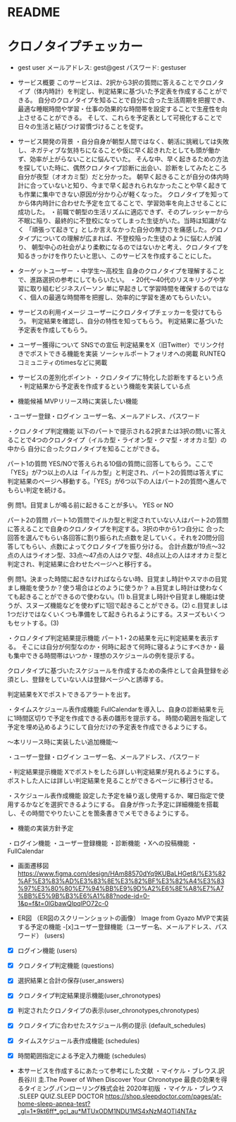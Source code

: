 # README

# クロノタイプチェッカー

- gest user
メールアドレス: gest@gest
パスワード: gestuser

- サービス概要 このサービスは、2択から3択の質問に答えることでクロノタイプ（体内時計）を判定し、判定結果に基づいた予定表を作成することができる。 自分のクロノタイプを知ることで自分に合った生活周期を把握でき、最適な睡眠時間や学習・仕事の効果的な時間帯を設定することで生産性を向上させることができる。 そして、これらを予定表として可視化することで日々の生活と結びつけ習慣づけることを促す。

- サービス開発の背景 
・自分自身が朝型人間ではなく、朝活に挑戦しては失敗し、ネガティブな気持ちになることや仮に早く起きれたとしても頭が働かず、効率が上がらないことに悩んでいた。 そんな中、早く起きるための方法を探していた時に、偶然クロノタイプ診断に出会い、診断をしてみたところ自分が夜型（オオカミ型）だと分かった。 朝早く起きることが自分の体内時計に合っていないと知り、今まで早く起きれられなかったことや早く起きても作業に集中できない原因が分かり心が軽くなった。 クロノタイプを知ってから体内時計に合わせた予定を立てることで、学習効率を向上させることに成功した。 
・前職で朝型の生活リズムに適応できず、そのプレッシャーから不眠に陥り、最終的に不登校になってしまった生徒がいた。当時は知識がなく 「頑張って起きて」としか言えなかった自分の無力さを痛感した。クロノタイプについての理解が広まれば、不登校陥った生徒のように悩む人が減り、 朝型中心の社会がより柔軟になるのではないかと考え、クロノタイプを知るきっかけを作りたいと思い、このサービスを作成することにした。

- ターゲットユーザー 
・中学生～高校生 自身のクロノタイプを理解することで、進路選択の参考にしてもらいたい。 
・20代～40代のリスキリングや学習に取り組むビジネスパーソン 単に早起きして学習時間を確保するのではなく、個人の最適な時間帯を把握し、効率的に学習を進めてもらいたい。

- サービスの利用イメージ 
ユーザーにクロノタイプチェッカーを受けてもらう。 判定結果を確認し、自分の特性を知ってもらう。 判定結果に基づいた予定表を作成してもらう。

- ユーザー獲得について 
SNSでの宣伝 判定結果をX（旧Twitter）でリンク付きでポストできる機能を実装 ソーシャルポートフォリオへの掲載 RUNTEQコミュニティのtimesなどに掲載

- サービスの差別化ポイント 
・クロノタイプに特化した診断をするという点 
・判定結果から予定表を作成するという機能を実装している点

- 機能候補 MVPリリース時に実装したい機能

・ユーザー登録・ログイン ユーザー名、メールアドレス、パスワード

・クロノタイプ判定機能 以下のパートで提示される2択または3択の問いに答えることで4つのクロノタイプ（イルカ型・ライオン型・クマ型・オオカミ型）の中から 自分に合ったクロノタイプを知ることができる。

パート1の質問 YES/NOで答えられる10個の質問に回答してもらう。ここで「YES」が7つ以上の人は「イルカ型」と判定され、パート2の質問は答えずに 判定結果のページへ移動する。「YES」が6つ以下の人はパート2の質問へ進んでもらい判定を続ける。

例 問1。目覚ましが鳴る前に起きることが多い。 YES or NO

パート2の質問 パート1の質問でイルカ型と判定されていない人はパート2の質問に答えることで自身のクロノタイプを判定する。3択の中から1つ自分に 合った回答を選んでもらい各回答に割り振られた点数を足していく。それを20問分回答してもらい、点数によってクロノタイプを振り分ける。 合計点数が19点〜32点の人はライオン型、33点〜47点の人はクマ型、48点以上の人はオオカミ型と判定され、判定結果に合わせたページへと移行する。

例 問1。決まった時間に起きなければならない時、目覚まし時計やスマホの目覚まし機能を使うか？使う場合はどのように使うか？ a.目覚まし時計は使わなくても起きることができるので使わない。(1) b.目覚まし時計や目覚まし機能は使うが、スヌーズ機能などを使わずに1回で起きることができる。(2) c.目覚ましは1つだけではなくいくつも準備をして起きられるようにする。スヌーズもいくつもセットする。(3)

・クロノタイプ判定結果提示機能 パート1・2の結果を元に判定結果を表示する。 そこには自分が何型なのか・何時に起きて何時に寝るようにすべきか・最も集中できる時間帯はいつか・理想のスケジュールの例を提示する。

クロノタイプに基づいたスケジュールを作成するための条件として会員登録を必須とし、登録をしていない人は登録ページへと誘導する。

判定結果をXでポストできるアラートを出す。

・タイムスケジュール表作成機能 FullCalendarを導入し、自身の診断結果を元に1時間区切りで予定を作成できる表の雛形を提示する。 時間の範囲を指定して予定を埋め込めるようにして自分だけの予定表を作成できるようにする。

〜本リリース時に実装したい追加機能〜

・ユーザー登録・ログイン ユーザー名、メールアドレス、パスワード

・判定結果提示機能 Xでポストをしたら詳しい判定結果が見れるようにする。 ポストした人には詳しい判定結果を見ることができるページに移行させる。

・スケジュール表作成機能 設定した予定を繰り返し使用するか、曜日指定で使用するかなどを選択できるようにする。 自身が作った予定に詳細機能を搭載し、その時間でやりたいことを箇条書きでメモできるようにする。

- 機能の実装方針予定

・ログイン機能 ・ユーザー登録機能 ・診断機能 ・Xへの投稿機能 ・FullCalendar

- 画面遷移図 https://www.figma.com/design/HAm88570dYq9KUBaLHGet8/%E3%82%AF%E3%83%AD%E3%83%8E%E3%82%BF%E3%82%A4%E3%83%97%E3%80%80%E7%94%BB%E9%9D%A2%E6%8E%A8%E7%A7%BB%E5%9B%B3%E6%A1%88?node-id=0-1&p=f&t=0lGbawQIpqlPO72c-0

- ER図 （ER図のスクリーンショットの画像） Image from Gyazo MVPで実装する予定の機能 -[x]ユーザー登録機能（ユーザー名、メールアドレス、パスワード） (users)

- [x] ログイン機能 (users)

- [x] クロノタイプ判定機能 (questions)

- [x] 選択結果と合計の保存(user_answers)

- [x]  クロノタイプ判定結果提示機能(user_chronotypes)

- [x] 判定されたクロノタイプの表示(user_chronotypes,chronotypes)

- [x] クロノタイプに合わせたスケジュール例の提示 (default_schedules)

- [x] タイムスケジュール表作成機能 (schedules)

- [x] 時間範囲指定による予定入力機能 (schedules)

- 本サービスを作成するにあたって参考にした文献 
・マイケル・ブレウス.訳 長谷川 圭.The Power of When Discover Your Chronotype 最良の効果を得るタイミング.パンローリング株式会社 2020年初版 
・マイケル・ブレウス .SLEEP QUIZ.SLEEP DOCTOR https://shop.sleepdoctor.com/pages/at-home-sleep-apnea-test?_gl=1*9kt6ff*_gcl_au*MTUxODM1NDU1MS4xNzM4OTI4NTAz
